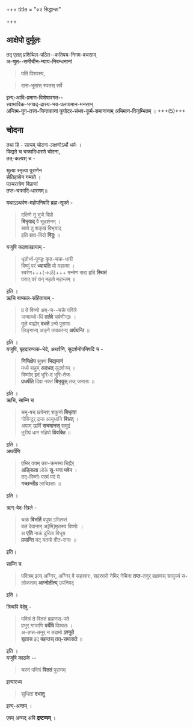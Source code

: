 +++
title = "०२ सिद्धान्तः"

+++

## आक्षेपो दुर्मूलः
तद् एतत् प्रशिथिल-पठित--कतिपय-निगम-वचसाम्  
अ-श्रुत--समीचीन-न्याय-निबन्धनानां 

> पतिं विश्वस्य, 

> दास-भूतास् स्वतस् सर्वे  

इत्य्-आदि-प्रमाण-विशेषावगत--  
स्वाभाविक-भगवद्-दास्य-भय-पलायमान-मनसाम्  
अन्तिम-युग-तत्त्व-चिन्तकानां कूपोदर-संभव-कूर्म-समानानाम् अभिमान-विजृम्भितम् । +++(5)+++

## चोदना
तथा हि - सत्यम् चोदना-लक्षणोऽर्थो धर्मः ।  
विद्यते च चक्रादिधारणे चोदना,  
तत्-कल्पश् च -  

श्रुत्या स्मृत्या पुराणेन  
सेतिहासेन गम्यते ।  
पञ्चरात्रेण विप्राणां  
तप्त-चक्रादि-धारणम्॥ 

यथाऽऽथर्वण-महोपनिषदि ब्रह्म-सूक्ते -  

> दक्षिणे तु भुजे विप्रो  
> **बिभृयाद्** वै सुदर्शनम् ।  
> सव्ये तु शङ्खं बिभृयाद्  
> इति ब्रह्म-विदो **विदुः** ॥  

यजुषि कठशाखायाम् -  

> धृतोर्ध्व-पुण्ड्रः कृत-चक्र-धारी  
विष्णुं परं **ध्यायति** यो महात्मा ।  
स्वरेण+++(→ॐ)+++ मन्त्रेण सदा हृदि **स्थितं**  
परात् परं यन् महतो महान्तम् ॥

इति ।  
ऋचि बाष्कल-संहितायाम् -  

> प्र ते विष्णो अब्-ज--चक्रे पवित्रे  
जन्माम्भो-धिं **तर्तवे** चर्षणीन्द्राः ।  
मूले बाह्वोर् **दधते** ऽन्ये पुराणाः  
लिङ्गान्य् अङ्गे तावकान्य् **अर्पयन्ति** ॥

इति ।  
यजुषि, बृहदारण्यक-भेदे, अथर्वणि, सुदर्शनोपनिषदि च -  

> **निचिक्षेप** सुषणं **भिद्यमानं**  
मध्ये बाहुम् **अदधत्** सुदर्शनम् ।  
विष्णोर् इदं भूरि-दं भूरि-तेजः  
**प्रधर्षति** दिवा नक्तं **बिभृयुस्** तज् जनासः ॥

इति ।  
ऋचि, साम्नि च  

> चमू-षच् छ्येनश् शकुनो **बिभृत्वा**  
गोविन्दुर् द्रप्स आयुधानि **बिभ्रत्** ।  
अपाम् ऊर्मिं **सचमानस्** समुद्रं  
तुरीयं धाम महिषो **विवक्ति** ॥

इति ।  
अथर्वणि  

> एभिर् वयम् उरु-क्रमस्य चिह्नैर्  
**अङ्किता** लोके **सु-भगा भवेम** ।  
तद्-विष्णोः परमं पदं ये  
**गच्छन्तीह** लाच्छिताः ॥

इति ।  

ऋग्-वेद-खिले -  

> चक्रं **बिभर्ति** वपुषा ऽभितप्तं  
बलं देवानाम् अ[मि]मृतस्य विष्णोः ।  
स **एति** नाकं दुरिता विधूय  
**प्रयान्ति** यद् यतयो वीत-रागाः ॥  

इति।  

साम्नि च 

> पवित्रम् इत्य् अग्निर्, अग्निर् वै सहस्रारः, सहस्रारो नेमिर् नेमिना **तप्त**-तनुर् ब्रह्मणस् सायुज्यं स-लोकताम् **आप्नोतीत्य्** उपनिषद् 

इति ।  

त्रिष्वपि वेदेषु - 

> पवित्रं ते विततं ब्रह्मणस्-पते  
प्रभुर् गात्राणि **पर्येषि** विश्वतः ।  
अ-तप्त-तनूर् न तदामो **ऽश्नुते**  
**शृतास** इद् **वहन्तस् तत्-समासते** ॥

इति ।  
यजुषि काठके -- 

> चरणं पवित्रं **विततं** पुराणम् 

इत्यारभ्य 

> सुधितां **दधातु** 

इत्य्-अन्तम् ।  

एवम् अन्यद् अपि **द्रष्टव्यम्** ।